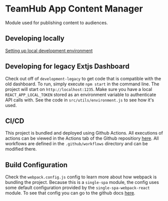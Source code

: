 <!-- @format -->

# TeamHub App Content Manager

Module used for publishing content to audiences.

## Developing locally

[Setting up local development environment](https://k4connect.atlassian.net/wiki/spaces/ENGINEERING/pages/524713994/Local+Development+Setup+for+TeamHub+Apps)

## Developing for legacy Extjs Dashboard

Check out off of `development-legacy` to get code that is compatible with the old dashboard. To run, simply execute `npm start` in the command line. The project will start on `http://localhost:1235`. Make sure you have a local `REACT_APP_LOCAL_TOKEN` stored as an environment variable to authenticate API calls with. See the code in `src/utils/environment.js` to see how it's used.

## CI/CD

This project is bundled and deployed using Github Actions. All executions of actions can be viewed in the Actions tab of the Github repositiory [here](https://github.com/k4connect/content-management/actions). All workflows are defined in the `.github/workflows` directory and can be modified there.

## Build Configuration

Check the `webpack.config.js` config to learn more about how webpack is bundling the project. Because this is a `single-spa` module, the config uses some default configuration provided by the `single-spa-webpack-react` module. To see that config you can go to the github docs [here](https://github.com/single-spa/create-single-spa/tree/master/packages/webpack-config-single-spa).
